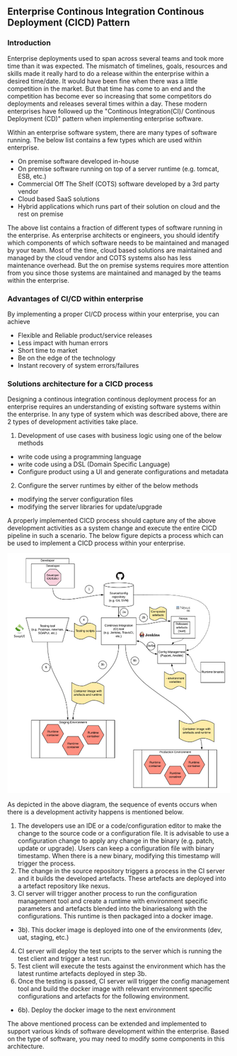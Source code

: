 ## Enterprise Continous Integration Continous Deployment (CICD) Pattern

### Introduction
Enterprise deployments used to span across several teams and took more time than it was expected. The mismatch of timelines, goals, resources and skills made it really hard to do a release within the enterprise within a desired time/date. It would have been fine when there was a little competition in the market. But that time has come to an end and the competition has become ever so increasing that some competitors do deployments and releases several times within a day. These modern enterprises have followed up the "Continous Integration(CI)/ Continous Deployment (CD)" pattern when implementing enterprise software. 

Within an enterprise software system, there are many types of software running. The below list contains a few types which are used within enterprise.
- On premise software developed in-house 
- On premise software running on top of a server runtime (e.g. tomcat, ESB, etc.)
- Commercial Off The Shelf (COTS) software developed by a 3rd party vendor
- Cloud based SaaS solutions
- Hybrid applications which runs part of their solution on cloud and the rest on premise

The above list contains a fraction of different types of software running in the enterprise. As enterprise architects or engineers, you should identify which components of which software needs to be maintained and managed by your team. Most of the time, cloud based solutions are maintained and managed by the cloud vendor and COTS systems also has less maintenance overhead. But the on premise systems requires more attention from you since those systems are maintained and managed by the teams within the enterprise. 

### Advantages of CI/CD within enterprise
By implementing a proper CI/CD process within your enterprise, you can achieve 
- Flexible and Reliable product/service releases
- Less impact with human errors
- Short time to market 
- Be on the edge of the technology
- Instant recovery of system errors/failures

### Solutions architecture for a CICD process 
Designing a continous integration continous deployment process for an enterprise requires an understanding of existing software systems within the enterprise. In any type of system which was described above, there are 2 types of development activities take place. 

1. Development of use cases with business logic using one of the below methods
- write code using a programming language 
- write code using a DSL (Domain Specific Language)
- Configure product using a UI and generate configurations and metadata

2. Configure the server runtimes by either of the below methods
- modifying the server configuration files
- modifying the server libraries for update/upgrade

A properly implemented CICD process should capture any of the above development activities as a system change and execute the entire CICD pipeline in such a scenario. The below figure depicts a process which can be used to implement a CICD process within your enterprise.

![Enterprise-CICD-Pattern](Enterprise-CICD-Pattern.png)

As depicted in the above diagram, the sequence of events occurs when there is a development activity happens is mentioned below.

1. The developers use an IDE or a code/configuration editor to make the change to the source code or a configuration file. It is advisable to use a configuration change to apply any change in the binary (e.g. patch, update or upgrade). Users can keep a configuration file with binary timestamp. When there is a new binary, modifying this timestamp will trigger the process.
2. The change in the source repository triggers a process in the CI server and it builds the developed artefacts. These artefacts are deployed into a artefact repository like nexus. 
3. CI server will trigger another process to run the configuration management tool and create a runtime with environment specific parameters and artefacts blended into the binariesalong with the configurations. This runtime is then packaged into a docker image.
- 3b). This docker image is deployed into one of the environments (dev, uat, staging, etc.)
4. CI server will deploy the test scripts to the server which is running the test client and trigger a test run.
5. Test client will execute the tests against the environment which has the latest runtime artefacts deployed in step 3b.
6. Once the testing is passed, CI server will trigger the config management tool and build the docker image with relevant environment specific configurations and artefacts for the following environment.
- 6b). Deploy the docker image to the next environment

The above mentioned process can be extended and implemented to support various kinds of software development within the enterprise. Based on the type of software, you may need to modify some components in this architecture. 
